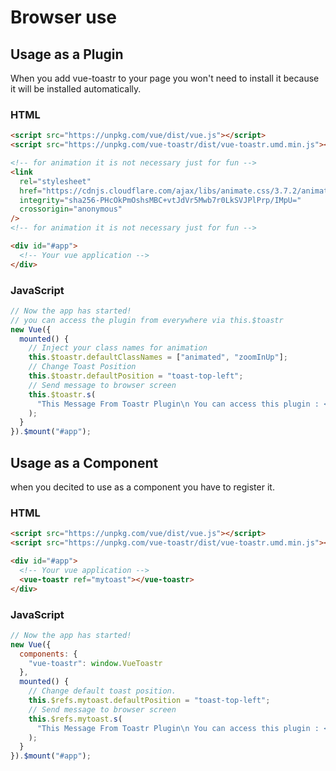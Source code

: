 # Browser use

## Usage as a Plugin

When you add vue-toastr to your page you won't need to install it because it will be installed automatically.

### HTML

```html
<script src="https://unpkg.com/vue/dist/vue.js"></script>
<script src="https://unpkg.com/vue-toastr/dist/vue-toastr.umd.min.js"></script>

<!-- for animation it is not necessary just for fun -->
<link
  rel="stylesheet"
  href="https://cdnjs.cloudflare.com/ajax/libs/animate.css/3.7.2/animate.min.css"
  integrity="sha256-PHcOkPmOshsMBC+vtJdVr5Mwb7r0LkSVJPlPrp/IMpU="
  crossorigin="anonymous"
/>
<!-- for animation it is not necessary just for fun -->

<div id="#app">
  <!-- Your vue application -->
</div>
```

### JavaScript

```javascript
// Now the app has started!
// you can access the plugin from everywhere via this.$toastr
new Vue({
  mounted() {
    // Inject your class names for animation
    this.$toastr.defaultClassNames = ["animated", "zoomInUp"];
    // Change Toast Position
    this.$toastr.defaultPosition = "toast-top-left";
    // Send message to browser screen
    this.$toastr.s(
      "This Message From Toastr Plugin\n You can access this plugin : <font color='yellow'>this.$toastr</font>"
    );
  }
}).$mount("#app");
```

## Usage as a Component

when you decited to use as a component you have to register it.

### HTML

```html
<script src="https://unpkg.com/vue/dist/vue.js"></script>
<script src="https://unpkg.com/vue-toastr/dist/vue-toastr.umd.min.js"></script>

<div id="#app">
  <!-- Your vue application -->
  <vue-toastr ref="mytoast"></vue-toastr>
</div>
```

### JavaScript

```javascript
// Now the app has started!
new Vue({
  components: {
    "vue-toastr": window.VueToastr
  },
  mounted() {
    // Change default toast position.
    this.$refs.mytoast.defaultPosition = "toast-top-left";
    // Send message to browser screen
    this.$refs.mytoast.s(
      "This Message From Toastr Plugin\n You can access this plugin : <font color='yellow'>this.$toastr</font>"
    );
  }
}).$mount("#app");
```
